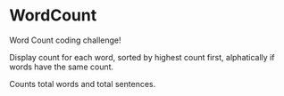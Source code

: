 # WordCount

Word Count coding challenge!

Display count for each word, sorted by highest count first, alphatically if words have the same count.

Counts total words and total sentences.



